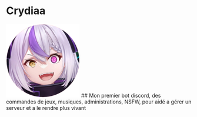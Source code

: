 # Crydiaa
<img style="height:200px; with:200px;" src="Crydiaa.png">
## Mon premier bot discord, des commandes de jeux, musiques, administrations, NSFW, pour aidé a gérer un serveur et a le rendre plus vivant
